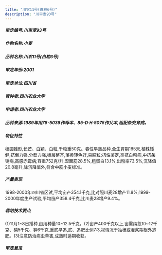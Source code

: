 ```yaml
---
title: "川农11号(白粒6号)"
description: "川审麦93号"
---
```

##### 审定编号:川审麦93号

##### 作物名称:小麦

##### 品种名称:川农11号(白粒6号)

##### 审定年份:2001

##### 审定单位:四川省

##### 育种者:四川农业大学

##### 申请者:四川农业大学

##### 品种来源:1989年用78-5038作母本、85-D·H·5075作父本,组配杂交育成。

##### 特征特性
穗圆锥形,长芒、白颖、白粒,千粒重50克。春性早熟品种,全生育期185天,植株矮健,抗倒力强,分蘖力强,穗层整齐,落黄转色好,易脱粒;抗性鉴定,高抗白粉病,中抗条锈病,高感赤霉病;容重752克/升,湿面筋28.5%,粗蛋白13.1%,出粉率73.5%,沉降值20.8毫升,除沉降值外,符合中筋小麦标准。

##### 产量表现
1998-2000年四川省区试,平均亩产354.1千克,比对照川麦28增产11.8%;1999-2000年度生产试验,平均亩产358.4千克,比川麦28增产9.4%。

##### 栽培技术要点
(1)11月1~8日播种,亩用种量10~12.5千克。(2)亩产400千克以上,亩需纯氮10~12千克、磷5千克、钾6千克,重底早追,底、追肥比例7:3,视情况于抽穗或灌浆期根外追肥。(3)注意防治病虫草害,成熟时适期收获。

##### 审定意见

